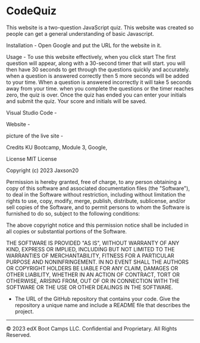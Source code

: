 # CodeQuiz

This website is a two-question JavaScript quiz. This website was created so people can get a general understanding of basic Javascript. 

Installation - Open Google and put the URL for the website in it.

Usage - To use this website effectively,  when you click start  The first question will appear, along with a 30-second timer that will start. you will then have 30 seconds to get through the questions quickly and accurately. when a question is answered correctly then 5 more seconds will be added to your time. When a question is answered incorrectly it will take 5 seconds away from your time. when you complete the questions or the timer reaches zero, the quiz is over. Once the quiz has ended you can enter your initials and submit the quiz. Your score and initials will be saved.

Visual Studio Code - 

Website - 

picture of the live site - 

Credits KU Bootcamp, Module 3, Google,

License MIT License

Copyright (c) 2023 Jaxson20

Permission is hereby granted, free of charge, to any person obtaining a copy of this software and associated documentation files (the "Software"), to deal in the Software without restriction, including without limitation the rights to use, copy, modify, merge, publish, distribute, sublicense, and/or sell copies of the Software, and to permit persons to whom the Software is furnished to do so, subject to the following conditions:

The above copyright notice and this permission notice shall be included in all copies or substantial portions of the Software.

THE SOFTWARE IS PROVIDED "AS IS", WITHOUT WARRANTY OF ANY KIND, EXPRESS OR IMPLIED, INCLUDING BUT NOT LIMITED TO THE WARRANTIES OF MERCHANTABILITY, FITNESS FOR A PARTICULAR PURPOSE AND NONINFRINGEMENT. IN NO EVENT SHALL THE AUTHORS OR COPYRIGHT HOLDERS BE LIABLE FOR ANY CLAIM, DAMAGES OR OTHER LIABILITY, WHETHER IN AN ACTION OF CONTRACT, TORT OR OTHERWISE, ARISING FROM, OUT OF OR IN CONNECTION WITH THE SOFTWARE OR THE USE OR OTHER DEALINGS IN THE SOFTWARE.

* The URL of the GitHub repository that contains your code. Give the repository a unique name and include a README file that describes the project.

- - -
© 2023 edX Boot Camps LLC. Confidential and Proprietary. All Rights Reserved.
